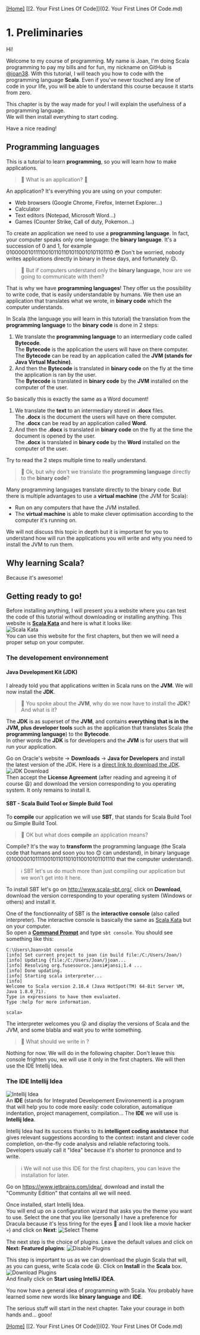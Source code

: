 [[Home]](../ReadMe.md) [[2. Your First Lines Of Code]](02. Your First Lines Of Code.md)

# 1. Preliminaries

Hi!

Welcome to my course of programming. My name is Joan, I'm doing Scala programming to pay my bills and for fun, my nickname on GitHub is [@joan38](https://github.com/joan38). With this tutorial, I will teach you how to code with the programming language **Scala**.
Even if you've never touched any line of code in your life, you will be able to understand this course because it starts from zero.

This chapter is by the way made for you! I will explain the usefulness of a programming language.  
We will then install everything to start coding.

Have a nice reading!

## Programming languages

This is a tutorial to learn **programming**, so you will learn how to make applications.

> :raising_hand: What is an application? :grimacing:

An application? It's everything you are using on your computer:
* Web browsers (Google Chrome, Firefox, Internet Explorer...)
* Calculator
* Text editors (Notepad, Microsoft Word...)
* Games (Counter Strike, Call of duty, Pokemon...)

To create an application we need to use a **programming language**. In fact, your computer speaks only one language: the **binary language**. It's a succession of 0 and 1, for example 0100000101111001011011010110010101101110 :flushed: Don't be worried, nobody writes applications directly in binary in these days, and fortunately :relieved:.

> :raising_hand: But if computers understand only the **binary language**, how are we going to communicate with them?

That is why we have **programming languages**! They offer us the possibility to write code, that is easily understandable by humans. We then use an application that translates what we wrote, in **binary code** which the computer understands.

In Scala (the language you will learn in this tutorial) the translation from the **programming language** to the **binary code** is done in 2 steps:

1. We translate the **programming language** to an intermediary code called **Bytecode**.  
   The **Bytecode** is the application the users will have on there computer.  
   The **Bytecode** can be read by an application called the **JVM (stands for Java Virtual Machine)**.
2. And then the **Bytecode** is translated in **binary code** on the fly at the time the application is ran by the user.  
   The **Bytecode** is translated in **binary code** by the **JVM** installed on the computer of the user.

So basically this is exactly the same as a Word document!

1. We translate the **text** to an intermediary stored in **.docx** files.  
   The **.docx** is the document the users will have on there computer.  
   The **.docx** can be read by an application called **Word**.
2. And then the **.docx** is translated in **binary code** on the fly at the time the document is opened by the user.  
   The **.docx** is translated in **binary code** by the **Word** installed on the computer of the user.

Try to read the 2 steps multiple time to really understand.

> :raising_hand: Ok, but why don't we translate the **programming language** directly to the **binary code**?

Many programming languages translate directly to the binary code. But there is multiple advantages to use a **virtual machine** (the JVM for Scala):
* Run on any computers that have the JVM installed.
* The **virtual machine** is able to make clever optimisation according to the computer it's running on.

We will not discuss this topic in depth but it is important for you to understand how will run the applications you will write and why you need to install the JVM to run them.

## Why learning Scala?

Because it's awesome!

## Getting ready to go!

Before installing anything, I will present you a website where you can test the code of this tutorial without downloading or installing anything. This website is **[Scala Kata](http://www.scalakata.com)** and here is what it looks like:  
![Scala Kata](images/scalakata.png)  
You can use this website for the first chapters, but then we will need a proper setup on your computer.

### The developement environnement

#### Java Development Kit (JDK)
I already told you that applications written in Scala runs on the **JVM**. We will now install the **JDK**.

> :raising_hand: You spoke about the **JVM**, why do we now have to install the **JDK**? And what is it?

The **JDK** is as superset of the **JVM**, and contains **everything that is in the JVM, plus developer tools** such as the application that translates Scala (the **programming language**) to the **Bytecode**.  
In other words the **JDK** is for developers and the **JVM** is for users that will run your application.

Go on Oracle's website -> **Downloads** -> **Java for Developers** and install the latest version of the JDK. Here is a [direct link to download the JDK](http://www.oracle.com/technetwork/java/javase/downloads/index.html).  
![JDK Download](images/jdk1.png)  
Then accept the **License Agreement** (after reading and agreeing it of course :weary:) and download the version corresponding to you operating system. It only remains to install it.

#### SBT - Scala Build Tool or Simple Build Tool
To **compile** our application we will use **SBT**, that stands for Scala Build Tool ou Simple Build Tool.

> :raising_hand: OK but what does **compile** an application means?

Compile? It's the way to **transform** the programming language (the Scala code that humans and soon you too :blush: can undestand), in binary language (0100000101111001011011010110010101101110 that the computer understand).

> :information_source: SBT let's us do much more than just compiling our application but we won't get into it here.

To install SBT let's go on http://www.scala-sbt.org/, click on **Download**, download the version corresponding to your operating system (Windows or others) and install it.

One of the fonctionnality of SBT is the **interactive console** (also called interpreter). The interactive console is basically the same as [Scala Kata](http://www.scalakata.com) but on your computer.  
So open a **[Command Prompt](http://windows.microsoft.com/en-gb/windows-vista/open-a-command-prompt-window)** and type `sbt console`. You should see something like this:
```console
C:\Users\Joan>sbt console
[info] Set current project to joan (in build file:/C:/Users/Joan/)
[info] Updating {file:/C:/Users/Joan/}joan...
[info] Resolving org.fusesource.jansi#jansi;1.4 ...
[info] Done updating.
[info] Starting scala interpreter...
[info]
Welcome to Scala version 2.10.4 (Java HotSpot(TM) 64-Bit Server VM, Java 1.8.0_71).
Type in expressions to have them evaluated.
Type :help for more information.

scala>
```

The interpreter welcomes you :open_mouth: and display the versions of Scala and the JVM, and some blabla and wait you to write something.

> :raising_hand: What should we write in ?

Nothing for now. We will do in the following chapiter. Don't leave this console frighten you, we will use it only in the first chapters. We will then use the IDE Intellij Idea.

### The IDE Intellij Idea
![Intellij Idea](images/idea.png)  
An **IDE** (stands for Integrated Developement Environement) is a program that will help you to code more easily: code coloration, automatique indentation, project management, compilation... The **IDE** we will use is **Intellij Idea**.

Intellij Idea had its success thanks to its **intelligent coding assistance** that gives relevant suggestions according to the context: instant and clever code completion, on-the-fly code analysis and reliable refactoring tools.  
Developers usualy call it "Idea" because it's shorter to prononce and to write.

> :information_source: We will not use this IDE for the first chapiters, you can leave the installation for later.

Go on https://www.jetbrains.com/idea/, download and install the "Community Edition" that contains all we will need.

Once installed, start Intellij Idea.  
You will end up on a configuration wizard that asks you the theme you want to use. Select the one that you like (personally I have a preference for Dracula because it's less tiring for the eyes :eyes: and I look like a movie hacker :skull:) and click on **Next**:
![Select Theme](images/IdeaFirstRunSelectUITheme.png)  

The next step is the choice of plugins. Leave the default values and click on **Next: Featured plugins**:
![Disable Plugins](images/IdeaFirstRunDisablePlugins.png)  

This step is important to us as we can download the plugin Scala that will, as you can guess, write Scala code :smiley:. Click on **Install** in the **Scala** box.  
![Download Plugins](images/IdeaFirstRunDownloadPlugins.png)  
And finally click on **Start using IntelliJ IDEA**.

You now have a general idea of programming with Scala. You probably have learned some new words like **binary language** and **IDE**.

The serious stuff will start in the next chapter. Take your courage in both hands and... gooo!

[[Home]](../ReadMe.md) [[2. Your First Lines Of Code]](02. Your First Lines Of Code.md)

